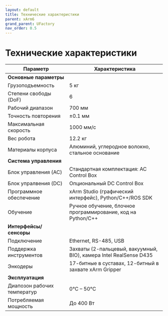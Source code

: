 ```yaml
---
layout: default
title: Технические характеристики
parent: xArm6
grand_parent: UFactory
nav_order: 0.5
---
```


# Технические характеристики

| **Параметр**               | **Характеристика**                                                                 |
|----------------------------|------------------------------------------------------------------------------------|
| **Основные параметры**     |                                                                                    |
| Грузоподъемность           | 5 кг                                                                               |
| Степени свободы (DoF)      | 6                                                                                  |
| Рабочий диапазон           | 700 мм                                                                             |
| Точность повторения        | ±0.1 мм                                                                            |
| Максимальная скорость      | 1000 мм/с                                                                          |
| Вес робота                 | 12.2 кг                                                                            |
| Материалы корпуса          | Алюминий, углеродное волокно, стальное основание                                   |
| **Система управления**     |                                                                                    |
| Блок управления (AC)       | Стандартная комплектация: AC Control Box                                           |
| Блок упралвения (DC)       | Опциональный DC Control Box                                                        |
| Программное обеспечение    | xArm Studio (графический интерфейс), Python/C++/ROS SDK                            |
| Обучение                   | Ручное обучение, блочное программирование, код на Python/C++                       |
| **Интерфейсы/сенсоры**     |                                                                                    |
| Подключение                | Ethernet, RS-485, USB                                                              |
| Поддержка инструментов     | Захваты (2-пальцевый, вакуумный, BIO), камера Intel RealSense D435                 |
| Энкодеры                   | 17-битные в суставах, 12-битный в захвате xArm Gripper                             |
| **Эксплуатация**           |                                                                                    |
| Диапозон рабочих температур| 0°C – 50°C                                                                         |
| Потребляемая мощность      | До 400 Вт                                                                          |